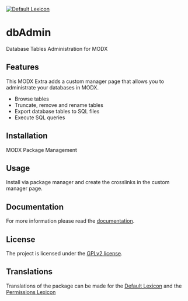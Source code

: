 [![Default Lexicon](https://hosted.weblate.org/widget/modx-extras/crosslinks/standard/svg-badge.svg)](https://hosted.weblate.org/projects/modx-extras/crosslinks/standard/)

# dbAdmin

Database Tables Administration for MODX

## Features

This MODX Extra adds a custom manager page that allows you to administrate your
databases in MODX.

- Browse tables
- Truncate, remove and rename tables
- Export database tables to SQL files
- Execute SQL queries

## Installation

MODX Package Management

## Usage

Install via package manager and create the crosslinks in the custom manager page.

## Documentation

For more information please read the [documentation](https://sergant210.github.io/dbAdmin/).

## License

The project is licensed under the [GPLv2 license](https://github.com/sergant210/dbAdmin/blob/master/core/components/dbadmin/docs/license.md).

## Translations

Translations of the package can be made for the [Default Lexicon](https://hosted.weblate.org/projects/modx-extras/dbadmin/standard/) and the [Permissions Lexicon](https://hosted.weblate.org/projects/modx-extras/dbadmin/permissions/)

